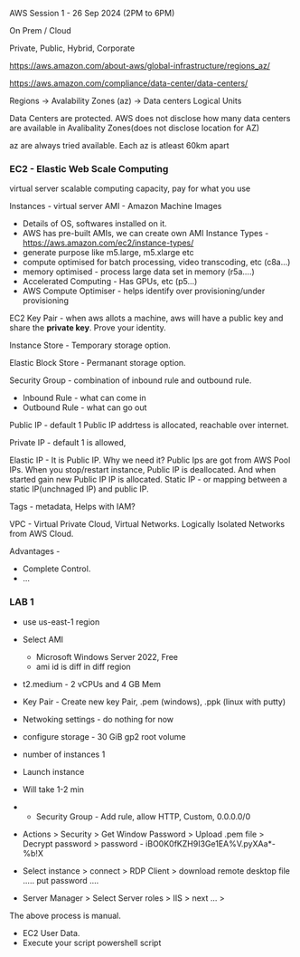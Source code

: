 AWS Session 1 - 26 Sep 2024 (2PM to 6PM)

On Prem / Cloud

Private, Public, Hybrid, Corporate


https://aws.amazon.com/about-aws/global-infrastructure/regions_az/

https://aws.amazon.com/compliance/data-center/data-centers/


Regions -> Avalability Zones (az) -> Data centers
Logical Units


Data Centers are protected. AWS does not disclose how many data centers are available in Avalibality Zones(does not disclose location for AZ)

az are always tried available.
Each az is atleast 60km apart


### EC2 - Elastic Web Scale Computing
virtual server
scalable computing capacity, pay for what you use

Instances - virtual server
AMI - Amazon Machine Images 
  - Details of OS, softwares installed on it.
  - AWS has pre-built AMIs, we can create own AMI
Instance Types - https://aws.amazon.com/ec2/instance-types/
  - generate purpose like m5.large, m5.xlarge etc
  - compute optimised for batch processing, video transcoding, etc (c8a...)
  - memory optimised - process large data set in memory (r5a....)
  - Accelerated Computing - Has GPUs, etc (p5...)
  - AWS Compute Optimiser - helps identify over provisioning/under provisioning

EC2 Key Pair - when aws allots a machine, aws will have a public key and share the **private key**. Prove your identity.

Instance Store - Temporary storage option. 

Elastic Block Store - Permanant storage option.

Security Group - combination of inbound rule and outbound rule. 
 - Inbound Rule - what can come in
 - Outbound Rule - what can go out

Public IP - default 1 Public IP addrtess is allocated, reachable over internet.

Private IP - default 1 is allowed, 

Elastic IP - It is Public IP. Why we need it? Public Ips are got from AWS Pool IPs. When you stop/restart instance, Public IP is deallocated. And when started gain new Public IP IP is allocated. Static IP - or mapping between a static IP(unchnaged IP) and public IP. 

Tags -  metadata, Helps with IAM?

VPC - Virtual Private Cloud, Virtual Networks. Logically Isolated Networks from AWS Cloud. 



Advantages - 
 - Complete Control.
 - ...


### LAB 1
- use us-east-1 region
- Select AMI
  - Microsoft Windows Server 2022, Free
  - ami id is diff in diff region
- t2.medium - 2 vCPUs and 4 GB Mem
- Key Pair  - Create new key Pair, .pem (windows), .ppk (linux with putty)
- Netwoking settings - do nothing for now
- configure storage - 30 GiB gp2 root volume
- number of instances 1
- Launch instance
- Will take  1-2 min

- - Security Group - Add rule, allow HTTP, Custom, 0.0.0.0/0

- Actions > Security > Get Window Password > Upload .pem file > Decrypt password > password -  iBO0K0fKZH9I3Ge1EA%V.pyXAa*-%b!X
- Select instance > connect > RDP Client > download remote desktop file ..... put password .... 

- Server Manager > Select Server roles > IIS > next ... > 

The above process is manual.
- EC2 User Data.
- Execute your script  powershell script

